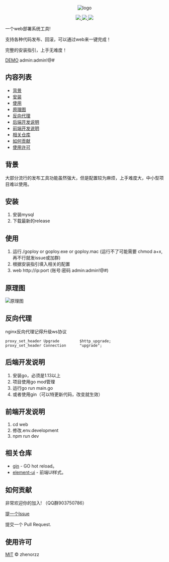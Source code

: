 <p align=center>
    <img src="https://github.com/zhenorzz/goploy/blob/master/banner.png" alt="logo" title="logo" />
</p>

<p align="center">
  <a href="#">
      <img src="https://img.shields.io/badge/readme%20style-standard-brightgreen.svg">
  </a>
  <a href="#">
      <img src="https://img.shields.io/badge/give%20me-a%20star-green.svg">
    </a>
  <a href="LICENSE">
    <img src="https://img.shields.io/badge/License-MIT-yellow.svg">
  </a>
</p>

一个web部署系统工具!

支持各种代码发布、回滚，可以通过web来一键完成！

完整的安装指引，上手无难度！

[DEMO](http://49.234.66.193:3000) admin:admin!@# 

## 内容列表

- [背景](#背景)
- [安装](#安装)
- [使用](#使用)
- [原理图](#原理图)
- [反向代理](#反向代理)
- [后端开发说明](#后端开发说明)
- [前端开发说明](#前端开发说明)
- [相关仓库](#相关仓库)
- [如何贡献](#如何贡献)
- [使用许可](#使用许可)

## 背景
大部分流行的发布工具功能虽然强大，但是配置较为麻烦，上手难度大，中小型项目难以使用。

## 安装
1. 安装mysql
2. 下载最新的release

## 使用
1. 运行./goploy or goploy.exe or goploy.mac (运行不了可能需要 chmod a+x, 再不行就发issue或加群)
2. 根据安装指引填入相关的配置
3. web http://ip:port  (账号:密码 admin:admin!@#)

## 原理图
![原理图](https://github.com/zhenorzz/goploy/blob/master/goploy.png)

## 反向代理
nginx反向代理记得升级ws协议
```nginx
proxy_set_header Upgrade         $http_upgrade;
proxy_set_header Connection      "upgrade";
```


## 后端开发说明
1. 安装go，必须是1.13以上
2. 项目使用go mod管理
3. 运行go run main.go
4. 或者使用gin（可以特更新代码，改变就生效）

## 前端开发说明
1. cd web
2. 修改.env.development
3. npm run dev

## 相关仓库

- [gin](https://github.com/codegangsta/gin) - GO hot reload。
- [element-ui](https://github.com/ElemeFE/element) - 前端UI样式。

## 如何贡献

非常欢迎你的加入! （QQ群903750786）

[提一个Issue](https://github.com/zhenorzz/goploy/issues/new) 

提交一个 Pull Request.

## 使用许可

[MIT](LICENSE) © zhenorzz
